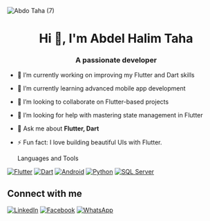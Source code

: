 <!-- <p align="center">
  Visitor count<br>
  <img src="https://profile-counter.glitch.me/abdelhalim-taha/count.svg" />
</p> -->
![Abdo Taha (7)](https://github.com/user-attachments/assets/a2d68092-4840-49b3-9fb0-4e21eabcd1a3)

<h1 align="center">Hi 👋, I'm Abdel Halim Taha</h1>
<h3 align="center">A passionate developer</h3>

-  🔭 I’m currently working on improving my Flutter and Dart skills  
-  🌱 I’m currently learning advanced mobile app development  
-  👯 I’m looking to collaborate on Flutter-based projects  
-  🤝 I’m looking for help with mastering state management in Flutter  
-  💬 Ask me about **Flutter, Dart**  
-  ⚡ Fun fact: I love building beautiful UIs with Flutter.


   Languages and Tools
 

[![Flutter](https://img.icons8.com/color/48/flutter.png)](https://flutter.dev/)
[![Dart](https://img.icons8.com/color/48/dart.png)](https://dart.dev/)
[![Android](https://img.icons8.com/color/48/android-os.png)](https://developer.android.com/)
[![Python](https://img.icons8.com/color/48/python--v1.png)](https://www.python.org/)
[![SQL Server](https://img.icons8.com/color/48/microsoft-sql-server.png)](https://www.microsoft.com/en-us/sql-server)
<!--[![Visual Basic](https://img.icons8.com/color/48/visual-basic.png)](https://learn.microsoft.com/en-us/dotnet/visual-basic/)-->




 
   Connect with me
---
  [![LinkedIn](https://img.icons8.com/color/48/000000/linkedin.png)](https://www.linkedin.com/in/abdelhalim-taha)
  [![Facebook](https://img.icons8.com/color/48/000000/facebook-new.png)](https://www.facebook.com/abdo.taha.abu.hamid)
  [![WhatsApp](https://img.icons8.com/color/48/000000/whatsapp--v1.png)](https://wa.me/201125055647)
